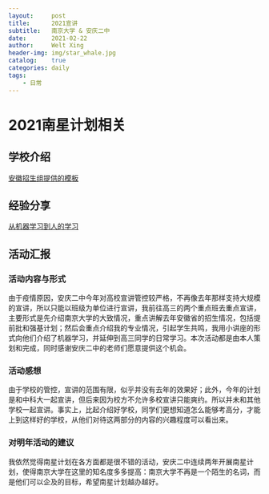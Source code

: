 ```yaml
---
layout:     post
title:      2021宣讲
subtitle:   南京大学 & 安庆二中
date:       2021-02-22
author:     Welt Xing
header-img: img/star_whale.jpg
catalog:    true
categories: daily
tags:
    - 日常
---
```


# 2021南星计划相关

## 学校介绍

[安徽招生组提供的模板](/file/Official.pdf)

## 经验分享

[从机器学习到人的学习](/file/2021.pdf)

## 活动汇报

### 活动内容与形式

由于疫情原因，安庆二中今年对高校宣讲管控较严格，不再像去年那样支持大规模的宣讲，所以只能以班级为单位进行宣讲，我前往高三的两个重点班去重点宣讲，主要形式是先介绍南京大学的大致情况，重点讲解去年安徽省的招生情况，包括提前批和强基计划；然后会重点介绍我的专业情况，引起学生共鸣，我用小讲座的形式向他们介绍了机器学习，并延伸到高三同学的日常学习。本次活动都是由本人策划和完成，同时感谢安庆二中的老师们愿意提供这个机会。

### 活动感想

由于学校的管控，宣讲的范围有限，似乎并没有去年的效果好；此外，今年的计划是和中科大一起宣讲，但后来因为校方不允许多校宣讲只能爽约。所以并未和其他学校一起宣讲。事实上，比起介绍好学校，同学们更想知道怎么能够考高分，才能上到这样好的学校，从他们对待这两部分的内容的兴趣程度可以看出来。

### 对明年活动的建议

我依然觉得南星计划在各方面都是很不错的活动，安庆二中连续两年开展南星计划，使得南京大学在这里的知名度多多提高：南京大学不再是一个陌生的名词，而是他们可以企及的目标，希望南星计划越办越好。